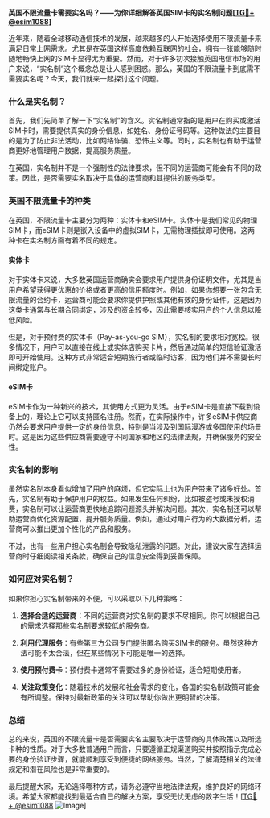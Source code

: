 **英国不限流量卡需要实名吗？——为你详细解答英国SIM卡的实名制问题[[TG💪+ @esim1088](https://t.me/s/esim1088)]**

近年来，随着全球移动通信技术的发展，越来越多的人开始选择使用不限流量卡来满足日常上网需求。尤其是在英国这样高度依赖互联网的社会，拥有一张能够随时随地畅快上网的SIM卡显得尤为重要。然而，对于许多初次接触英国电信市场的用户来说，“实名制”这个概念总是让人感到困惑。那么，英国的不限流量卡到底需不需要实名呢？今天，我们就来一起探讨这个问题。

### 什么是实名制？

首先，我们先简单了解一下“实名制”的含义。实名制通常指的是用户在购买或激活SIM卡时，需要提供真实的身份信息，如姓名、身份证号码等。这种做法的主要目的是为了防止非法活动，比如网络诈骗、恐怖主义等。同时，实名制也有助于运营商更好地管理用户数据，提高服务质量。

在英国，实名制并不是一个强制性的法律要求，但不同的运营商可能会有不同的政策。因此，是否需要实名取决于具体的运营商和其提供的服务类型。

### 英国不限流量卡的种类

在英国，不限流量卡主要分为两种：实体卡和eSIM卡。实体卡是我们常见的物理SIM卡，而eSIM卡则是嵌入设备中的虚拟SIM卡，无需物理插拔即可使用。这两种卡在实名制方面有着不同的规定。

#### 实体卡

对于实体卡来说，大多数英国运营商确实会要求用户提供身份证明文件，尤其是当用户希望获得更优惠的价格或者更高的信用额度时。例如，如果你想要一张包含无限流量的合约卡，运营商可能会要求你提供护照或其他有效的身份证件。这是因为这类卡通常与长期合同绑定，涉及的资金较多，因此需要核实用户的个人信息以降低风险。

但是，对于预付费的实体卡（Pay-as-you-go SIM），实名制的要求相对宽松。很多情况下，用户可以直接在线上或实体店购买卡片，然后通过简单的短信验证激活即可开始使用。这种方式非常适合短期旅行者或临时访客，因为他们并不需要长时间绑定账户。

#### eSIM卡

eSIM卡作为一种新兴的技术，其使用方式更为灵活。由于eSIM卡是直接下载到设备上的，理论上它可以支持匿名注册。然而，在实际操作中，许多eSIM卡供应商仍然会要求用户提供一定的身份信息，特别是当涉及到国际漫游或多国使用的场景时。这是因为这些供应商需要遵守不同国家和地区的法律法规，并确保服务的安全性。

### 实名制的影响

虽然实名制本身看似增加了用户的麻烦，但它实际上也为用户带来了诸多好处。首先，实名制有助于保护用户的权益。如果发生任何纠纷，比如被盗号或未授权消费，实名制可以让运营商更快地追踪问题源头并解决问题。其次，实名制还可以帮助运营商优化资源配置，提升服务质量。例如，通过对用户行为的大数据分析，运营商可以推出更加个性化的产品和服务。

不过，也有一些用户担心实名制会导致隐私泄露的问题。对此，建议大家在选择运营商时仔细阅读相关条款，确保自己的信息安全得到妥善保障。

### 如何应对实名制？

如果你担心实名制带来的不便，可以采取以下几种策略：

1. **选择合适的运营商**：不同的运营商对实名制的要求不尽相同。你可以根据自己的需求选择那些实名制要求较低的服务商。
   
2. **利用代理服务**：有些第三方公司专门提供匿名购买SIM卡的服务。虽然这种方法可能不太合法，但在某些情况下可能是唯一的选择。

3. **使用预付费卡**：预付费卡通常不需要过多的身份验证，适合短期使用者。

4. **关注政策变化**：随着技术的发展和社会需求的变化，各国的实名制政策可能会有所调整。保持对最新政策的关注可以帮助你做出更明智的决策。

### 总结

总的来说，英国的不限流量卡是否需要实名主要取决于运营商的具体政策以及所选卡种的性质。对于大多数普通用户而言，只要遵循正规渠道购买并按照指示完成必要的身份验证步骤，就能顺利享受到便捷的网络服务。当然，了解清楚相关的法律规定和潜在风险也是非常重要的。

最后提醒大家，无论选择哪种方式，请务必遵守当地法律法规，维护良好的网络环境。希望大家都能找到最适合自己的解决方案，享受无忧无虑的数字生活！[[TG💪+ @esim1088](https://t.me/s/esim1088) ![Image](https://i.postimg.cc/4NQfJmqS/Snipaste-2025-05-13-00-14-12.png)]